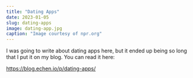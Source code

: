 ```yaml
---
title: "Dating Apps"
date: 2023-01-05
slug: dating-apps
image: dating-app.jpg
caption: "Image courtesy of npr.org"
---
```


I was going to write about dating apps here, but it ended up being so long that I put it on my blog. You can read it here:

https://blog.echen.io/p/dating-apps/
